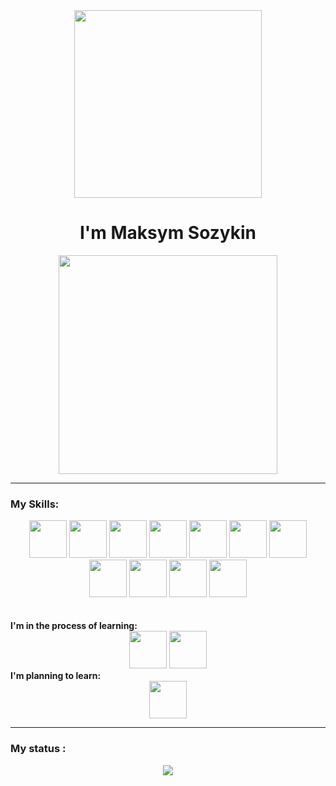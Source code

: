<div align="center">
<img src="https://i.giphy.com/media/v1.Y2lkPTc5MGI3NjExMTMxZW45MjRranVsbGduYmxuZW0zODI1MWh1d3Nqd2FlbGlsYjFmZyZlcD12MV9pbnRlcm5hbF9naWZfYnlfaWQmY3Q9dHM/qUABlXKRRvfQobzIXp/giphy.gif" width="300px" > <br>
<h1>I'm Maksym Sozykin</h1>
</div>

<div align="center"><img src="https://media.giphy.com/media/wLNuW1tCKRiPmDV5Y4/giphy.gif?cid=ecf05e47nz7m7azjjitcj1bzv6hb6mefjpqs5u4q31vdccx0&ep=v1_gifs_related&rid=giphy.gif&ct=g" width="350px"></div>

---

### My Skills:
<div align="center">
<img src="https://github.com/user-attachments/assets/10fb47fc-a4cd-471b-bf7c-15ba76144bc6" width="60px">
<img src="https://github.com/user-attachments/assets/d902888c-345f-4bf1-ab59-87dccb6d5e20" width="60px">
<img src="https://github.com/user-attachments/assets/554ba479-3564-4351-bedb-d0c05c2a5e13" width="60px">
<img src="https://github.com/user-attachments/assets/68ff52ed-be20-484f-8f42-a797530902d0" width="60px">
<img src="https://github.com/user-attachments/assets/2a92ef64-ba6e-4349-b379-5cd95bdfcada" width="60px">
<img src="https://github.com/user-attachments/assets/818ad1fb-636a-450d-83d7-27b8b15ac21e" width="60px">
<img src="https://github.com/user-attachments/assets/335707a6-611e-4889-9d8a-e3a41179a085" width="60px">
<img src="https://github.com/user-attachments/assets/eb17cb4a-2af9-4d41-8eba-4e6ace79108a" width="60px">
<img src="https://github.com/user-attachments/assets/4b990648-17af-45f1-b701-a106e1921a1c" width="60px">
<img src="https://github.com/user-attachments/assets/17d5a8c5-939b-4171-ab2d-d4f9f1742ac8" width="60px">
<img src="https://github.com/user-attachments/assets/1e6e5263-09f6-43c8-895c-4043ee20a92e" width="60px">
</div> <br> <br>
<div align="left"><b>I'm in the process of learning:</b><div>
<div align="center">
<img src="https://github.com/user-attachments/assets/b9b25eb7-e01a-4c00-b3b9-43cea2337ecd" width="60px">
<img src="https://github.com/user-attachments/assets/2d984802-0366-4dc8-96e7-800c6507461f" width="60px">
</div>
<div align="left"><b>I'm planning to learn:</b><div>
<div align="center">
<img src="https://github.com/user-attachments/assets/a22d5241-41aa-4bf6-b885-4d339e0f5457" width="60px">
</div>

---

### My status :
<div align="center">
  <a href="https://github.com/anuraghazra/github-readme-stats">
    <img align="center" src="https://github-readme-stats.vercel.app/api/top-langs/?username=makssozykin&layout=compact&bg_color=3a485e&text_color=ffffff" />
  </a>
</div>